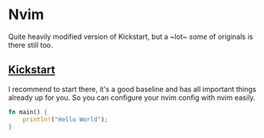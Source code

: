 # Nvim

Quite heavily modified version of Kickstart, but a ~lot~ _some_ of originals is there still too.

## [Kickstart](https://github.com/nvim-lua/kickstart.nvim)
I recommend to start there, it's a good baseline and has all important things already up for you. So you can configure your nvim config with nvim easily.

```rust
fn main() {
    println!("Hello World");
}
```
